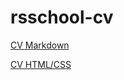 # rsschool-cv

[CV Markdown](https://mokryyezhik.github.io/rsschool-cv/cv)

[CV HTML/CSS](https://mokryyezhik.github.io/rsschool-cv/)